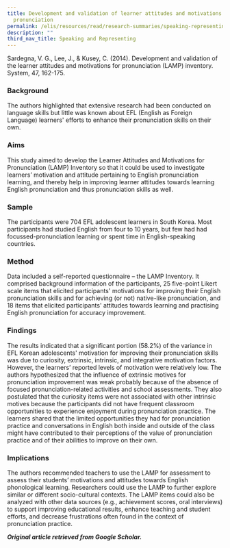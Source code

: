```yaml
---
title: Development and validation of learner attitudes and motivations for
  pronunciation
permalink: /elis/resources/read/research-summaries/speaking-representing/development-and-validation-of-learner/
description: ""
third_nav_title: Speaking and Representing
---
```

Sardegna, V. G., Lee, J., & Kusey, C. (2014). Development and validation of the learner attitudes and motivations for pronunciation (LAMP) inventory. System, 47, 162-175.

### Background

The authors highlighted that extensive research had been conducted on language skills but little was known about EFL (English as Foreign Language) learners' efforts to enhance their pronunciation skills on their own.

### Aims

This study aimed to develop the Learner Attitudes and Motivations for Pronunciation (LAMP) Inventory so that it could be used to investigate learners’ motivation and attitude pertaining to English pronunciation learning, and thereby help in improving learner attitudes towards learning English pronunciation and thus pronunciation skills as well.

### Sample

The participants were 704 EFL adolescent learners in South Korea. Most participants had studied English from four to 10 years, but few had had focussed-pronunciation learning or spent time in English-speaking countries.

### Method

Data included a self-reported questionnaire – the LAMP Inventory. It comprised background information of the participants, 25 five-point Likert scale items that elicited participants' motivations for improving their English pronunciation skills and for achieving (or not) native-like pronunciation, and 18 items that elicited participants' attitudes towards learning and practising English pronunciation for accuracy improvement.

### Findings

The results indicated that a significant portion (58.2%) of the variance in EFL Korean adolescents' motivation for improving their pronunciation skills was due to curiosity, extrinsic, intrinsic, and integrative motivation factors. However, the learners’ reported levels of motivation were relatively low. The authors hypothesized that the influence of extrinsic motives for pronunciation improvement was weak probably because of the absence of focused pronunciation-related activities and school assessments. They also postulated that the curiosity items were not associated with other intrinsic motives because the participants did not have frequent classroom opportunities to experience enjoyment during pronunciation practice. The learners shared that the limited opportunities they had for pronunciation practice and conversations in English both inside and outside of the class might have contributed to their perceptions of the value of pronunciation practice and of their abilities to improve on their own.

### Implications

The authors recommended teachers to use the LAMP for assessment to assess their students’ motivations and attitudes towards English phonological learning. Researchers could use the LAMP to further explore similar or different socio-cultural contexts. The LAMP items could also be analyzed with other data sources (e.g., achievement scores, oral interviews) to support improving educational results, enhance teaching and student efforts, and decrease frustrations often found in the context of pronunciation practice.


_**Original article retrieved from Google Scholar.**_  

